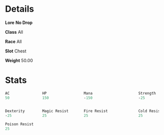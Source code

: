 <!-- TITLE: Huge Metal Hull -->
<!-- SUBTITLE: A giant metal shell from the Alchemical Behemoth underneath Xuolia -->

# Details
**Lore**
**No Drop**

**Class**
All

**Race**
All

**Slot**
Chest

**Weight**
50.00

# Stats

```perl
AC               HP                 Mana                     Strength                   Agility
50               150                -150                     -25                        -25


Dexterity        Magic Resist       Fire Resist              Cold Resist                Disease Resist
-25              25                 25                       25                         25

Poison Resist
25
 